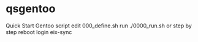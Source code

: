 # qsgentoo
Quick Start Gentoo script
edit 000_define.sh
run ./0000_run.sh
or step by step
reboot
login
eix-sync

